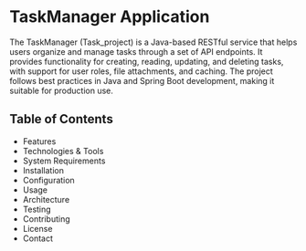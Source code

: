 # TaskManager Application

The TaskManager (Task_project) is a Java-based RESTful service that helps users organize and manage tasks through a set of API endpoints. It provides functionality for creating, reading, updating, and deleting tasks, with support for user roles, file attachments, and caching. The project follows best practices in Java and Spring Boot development, making it suitable for production use.

## Table of Contents

- Features
- Technologies & Tools
- System Requirements
- Installation
- Configuration
- Usage
- Architecture
- Testing
- Contributing
- License
- Contact
